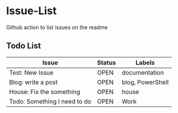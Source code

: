 # Issue-List
Github action to list issues on the readme


<!-- ToDo -->
## Todo List

Issue   | Status | Labels
--------|--------|--------
Test: New Issue | OPEN | documentation
Blog: write a post | OPEN | blog, PowerShell
House: Fix the something | OPEN | house
Todo: Something I need to do | OPEN | Work

